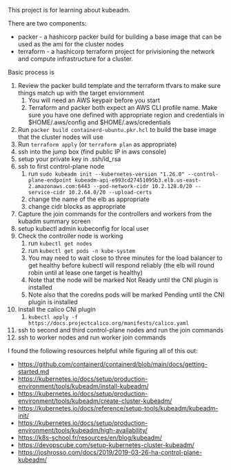 This project is for learning about kubeadm.

There are two components:
- packer - a hashicorp packer build for building a base image that can be used as the ami for the cluster nodes
- terraform - a hashicorp terraform project for privisioning the network and compute infrastructure for a cluster.

Basic process is
1. Review the packer build template and the terraform tfvars to make sure things match up with the target enviornment
    1. You will need an AWS keypair before you start
    2. Terraform and packer both expect an AWS CLI profile name.  Make sure you have one defined with appropriate region and credentials in $HOME/.aws/config and $HOME/.aws/credentials
2. Run `packer build containerd-ubuntu.pkr.hcl` to build the base image that the cluster nodes will use
2. Run `terraform apply` (or `terraform plan` as appropriate)
3. ssh into the jump box (find public IP in aws console)
4. setup your private key in .ssh/id_rsa
5. ssh to first control-plane node
    1. run `sudo kubeadm init --kubernetes-version "1.26.0" --control-plane-endpoint kubeadm-api-e993cd27451095b3.elb.us-east-2.amazonaws.com:6443 --pod-network-cidr 10.2.128.0/20 --service-cidr 10.2.64.0/20 --upload-certs`
    2. change the name of the elb as appropriate
    3. change cidr blocks as appropriate
9. Capture the join commands for the controllers and workers from the kubadm summary screen
6. setup kubectl admin kubeconfig for local user
7. Check the controller node is working 
    1. run `kubectl get nodes`
    2. run `kubectl get pods -n kube-system`
    3. You may need to wait close to three minutes for the load balancer to get healthy before kubectl will respond reliably (the elb will round robin until at lease one target is healthy)
    4. Note that the node will be marked Not Ready until the CNI plugin is installed
    5. Note also that the coredns pods will be marked Pending until the CNI plugin is installed
8. 	Install the calico CNI plugin
    1. `kubectl apply -f https://docs.projectcalico.org/manifests/calico.yaml` 
9.  ssh to second and third control-plane nodes and run the join commands
9.  ssh to worker nodes and run worker join commands


I found the following resources helpful while figuring all of this out:

- https://github.com/containerd/containerd/blob/main/docs/getting-started.md
- https://kubernetes.io/docs/setup/production-environment/tools/kubeadm/install-kubeadm/
- https://kubernetes.io/docs/setup/production-environment/tools/kubeadm/create-cluster-kubeadm/
- https://kubernetes.io/docs/reference/setup-tools/kubeadm/kubeadm-init/
- https://kubernetes.io/docs/setup/production-environment/tools/kubeadm/high-availability/
- https://k8s-school.fr/resources/en/blog/kubeadm/
- https://devopscube.com/setup-kubernetes-cluster-kubeadm/
- https://joshrosso.com/docs/2019/2019-03-26-ha-control-plane-kubeadm/